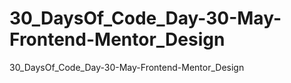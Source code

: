 # 30_DaysOf_Code_Day-30-May-Frontend-Mentor_Design
30_DaysOf_Code_Day-30-May-Frontend-Mentor_Design
